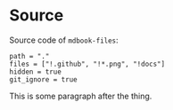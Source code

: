 # Source

Source code of `mdbook-files`:

```files
path = "."
files = ["!.github", "!*.png", "!docs"]
hidden = true
git_ignore = true
```

This is some paragraph after the thing.
